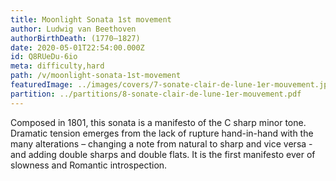 ```yaml
---
title: Moonlight Sonata 1st movement
author: Ludwig van Beethoven
authorBirthDeath: (1770–1827)
date: 2020-05-01T22:54:00.000Z
id: Q8RUeDu-6io
meta: difficulty,hard
path: /v/moonlight-sonata-1st-movement
featuredImage: ../images/covers/7-sonate-clair-de-lune-1er-mouvement.jpg
partition: ../partitions/8-sonate-clair-de-lune-1er-mouvement.pdf
---
```

Composed in 1801, this sonata is a manifesto of the C sharp minor tone. Dramatic tension emerges from the lack of rupture hand-in-hand with the many alterations – changing a note from natural to sharp and vice versa -and adding double sharps and double flats. It is the first manifesto ever of slowness and Romantic introspection.